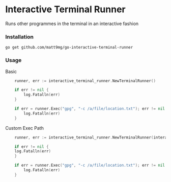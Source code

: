 # Interactive Terminal Runner
Runs other programmes in the terminal in an interactive fashion

### Installation
```
go get github.com/matt9mg/go-interactive-terminal-runner
```

### Usage

Basic
```go
    runner, err := interactive_terminal_runner.NewTerminalRunner()

    if err != nil {
        log.Fatalln(err)
    }

    if err = runner.Exec("gpg", "-c /a/file/location.txt"); err != nil {
        log.Fatalln(err)
    }
```

Custom Exec Path
```go
    runner, err := interactive_terminal_runner.NewTerminalRunner(interactive_terminal_runner.WithCustomExecPath("sh"))

    if err != nil {
	log.Fatalln(err)
    }

    if err = runner.Exec("gpg", "-c /a/file/location.txt"); err != nil {
        log.Fatalln(err)
    }
```
